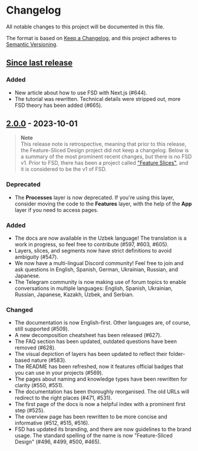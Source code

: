 # Changelog

All notable changes to this project will be documented in this file.

The format is based on [Keep a Changelog](https://keepachangelog.com/en/1.1.0/),
and this project adheres to [Semantic Versioning](https://semver.org/spec/v2.0.0.html).

## [Since last release][since-last-release]

### Added

- New article about how to use FSD with Next.js (#644).
- The tutorial was rewritten. Technical details were stripped out, more FSD theory has been added (#665).

## [2.0.0] - 2023-10-01

> **Note**  
> This release note is retrospective, meaning that prior to this release, the Feature-Sliced Design project did not keep a changelog. Below is a summary of the most prominent recent changes, but there is no FSD v1. Prior to FSD, there has been a project called ["Feature Slices"](https://featureslices.dev/v1.0.html), and it is considered to be the v1 of FSD.

### Deprecated

- The **Processes** layer is now deprecated. If you're using this layer, consider moving the code to the **Features** layer, with the help of the **App** layer if you need to access pages.

### Added

- The docs are now available in the Uzbek language! The translation is a work in progress, so feel free to contribute (#597, #603, #605).
- Layers, slices, and segments now have strict definitions to avoid ambiguity (#547).
- We now have a multi-lingual Discord community! Feel free to join and ask questions in English, Spanish, German, Ukrainian, Russian, and Japanese.
- The Telegram community is now making use of forum topics to enable conversations in multiple languages: English, Spanish, Ukrainian, Russian, Japanese, Kazakh, Uzbek, and Serbian.

### Changed

- The documentation is now English-first. Other languages are, of course, still supported (#509).
- A new decomposition cheatsheet has been released (#627).
- The FAQ section has been updated, outdated questions have been removed (#628).
- The visual depiction of layers has been updated to reflect their folder-based nature (#583).
- The README has been refreshed, now it features official badges that you can use in your projects (#569).
- The pages about naming and knowledge types have been rewritten for clarity (#550, #551).
- The documentation has been thoroughly reorganised. The old URLs will redirect to the right places (#471, #531).
- The first page of the docs is now a helpful index with a prominent first step (#525).
- The overview page has been rewritten to be more concise and informative (#512, #515, #516).
- FSD has updated its branding, and there are now guidelines to the brand usage. The standard spelling of the name is now "Feature-Sliced Design" (#496, #499, #500, #465).

[since-last-release]: https://github.com/feature-sliced/documentation/compare/v2.0.0...HEAD
[2.0.0]: https://github.com/feature-sliced/documentation/releases/tag/v2.0.0
